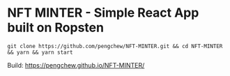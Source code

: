 # NFT MINTER - Simple React App built on Ropsten

```git clone https://github.com/pengchew/NFT-MINTER.git && cd NFT-MINTER && yarn && yarn start```

Build: https://pengchew.github.io/NFT-MINTER/
